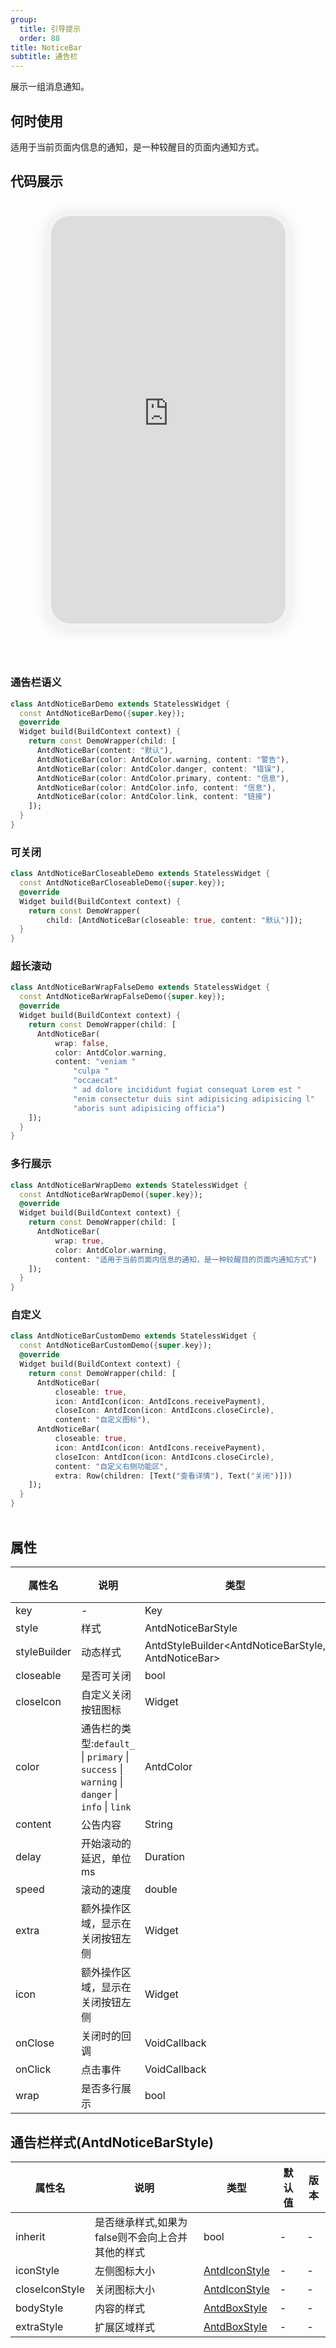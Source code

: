 ```yaml
---
group:
  title: 引导提示
  order: 88
title: NoticeBar
subtitle: 通告栏
---
```

展示一组消息通知。
## 何时使用
适用于当前页面内信息的通知，是一种较醒目的页面内通知方式。

## 代码展示

<div class='preview-container'>
<div class='phone-preview'>
<iframe src='https://opensourcenocode.github.io/antd-flutter?target=AntdNoticeBar'></iframe>
</div>
<div style='flex: 1;'>

### 通告栏语义


```dart
class AntdNoticeBarDemo extends StatelessWidget {
  const AntdNoticeBarDemo({super.key});
  @override
  Widget build(BuildContext context) {
    return const DemoWrapper(child: [
      AntdNoticeBar(content: "默认"),
      AntdNoticeBar(color: AntdColor.warning, content: "警告"),
      AntdNoticeBar(color: AntdColor.danger, content: "错误"),
      AntdNoticeBar(color: AntdColor.primary, content: "信息"),
      AntdNoticeBar(color: AntdColor.info, content: "信息"),
      AntdNoticeBar(color: AntdColor.link, content: "链接")
    ]);
  }
}

```

### 可关闭


```dart
class AntdNoticeBarCloseableDemo extends StatelessWidget {
  const AntdNoticeBarCloseableDemo({super.key});
  @override
  Widget build(BuildContext context) {
    return const DemoWrapper(
        child: [AntdNoticeBar(closeable: true, content: "默认")]);
  }
}

```

### 超长滚动


```dart
class AntdNoticeBarWrapFalseDemo extends StatelessWidget {
  const AntdNoticeBarWrapFalseDemo({super.key});
  @override
  Widget build(BuildContext context) {
    return const DemoWrapper(child: [
      AntdNoticeBar(
          wrap: false,
          color: AntdColor.warning,
          content: "veniam "
              "culpa "
              "occaecat"
              " ad dolore incididunt fugiat consequat Lorem est "
              "enim consectetur duis sint adipisicing adipisicing l"
              "aboris sunt adipisicing officia")
    ]);
  }
}

```

### 多行展示


```dart
class AntdNoticeBarWrapDemo extends StatelessWidget {
  const AntdNoticeBarWrapDemo({super.key});
  @override
  Widget build(BuildContext context) {
    return const DemoWrapper(child: [
      AntdNoticeBar(
          wrap: true,
          color: AntdColor.warning,
          content: "适用于当前页面内信息的通知，是一种较醒目的页面内通知方式")
    ]);
  }
}

```

### 自定义


```dart
class AntdNoticeBarCustomDemo extends StatelessWidget {
  const AntdNoticeBarCustomDemo({super.key});
  @override
  Widget build(BuildContext context) {
    return const DemoWrapper(child: [
      AntdNoticeBar(
          closeable: true,
          icon: AntdIcon(icon: AntdIcons.receivePayment),
          closeIcon: AntdIcon(icon: AntdIcons.closeCircle),
          content: "自定义图标"),
      AntdNoticeBar(
          closeable: true,
          icon: AntdIcon(icon: AntdIcons.receivePayment),
          closeIcon: AntdIcon(icon: AntdIcons.closeCircle),
          content: "自定义右侧功能区",
          extra: Row(children: [Text("查看详情"), Text("关闭")]))
    ]);
  }
}

```

</div>
</div>

  <style>
.preview-container {
  display: flex;
  gap: 24px;
  margin: 32px 0;
  align-items: start;
}

.phone-preview {
  min-width: 375px;
  max-width: 375px;
  border: 10px solid #f3f3f3;
  border-radius: 40px;
  background: #fff;
  box-shadow: 0 4px 20px rgba(0, 0, 0, 0.08);
  overflow: hidden;
  height: 652px;
  width: 393px;
  position: sticky;
  top: 80px;
}

.phone-preview iframe {
  width: 100%;
  height: 100%;
  border: none;
}

.code-block {
  max-height: 100%;
  margin: 16px 0;
  overflow-y: scroll;
}

.dumi-default-source-code {
  margin: 0 !important;
}

.markdown .dumi-default-source-code >pre.prism-code {
  padding: 12px !important;
  font-size: 12px !important;
}

@media (max-width: 960px) {
  .preview-container {
    flex-direction: column;
  }
  
  .phone-preview {
    width: 100%;
    max-width: 375px;
    margin: 0 auto 24px;
    position: static;
  }
}

/* Dart 代码高亮主题 - 基于 VS Code 暗色主题优化 */
.prism-code {
  display: block;
  overflow-x: auto;
  padding: 1em;
  border-radius: 6px;
  font-family: 'Fira Code', 'Consolas', 'Monaco', monospace;
  font-size: 14px;
  line-height: 1.5;
  color: #d4d4d4;
  background: #1e1e1e;
}

/* 基础元素 */
.prism-code .hljs-keyword { color: #569cd6; font-weight: bold; }          /* 关键字 */
.prism-code .hljs-built_in { color: #4ec9b0; }                           /* 内置类型 */
.prism-code .hljs-type { color: #4ec9b0; }                               /* 类型声明 */
.prism-code .hljs-literal { color: #569cd6; }                            /* 字面量 */
.prism-code .hljs-number { color: #b5cea8; }                             /* 数字 */
.prism-code .hljs-string { color: #ce9178; }                             /* 字符串 */
.prism-code .hljs-comment { color: #6a9955; font-style: italic; }        /* 注释 */
.prism-code .hljs-meta { color: #9b9b9b; }                               /* 元信息 */

/* Dart 特有元素 */
.prism-code .hljs-constant { color: #4fc1ff; }                           /* const/final */
.prism-code .hljs-function { color: #dcdcaa; }                           /* 函数名 */
.prism-code .hljs-title.class_ { color: #4ec9b0; text-decoration: underline; } /* 类名 */
.prism-code .hljs-params { color: #9cdcfe; }                             /* 参数 */
.prism-code .hljs-variable { color: #9cdcfe; }                           /* 变量 */
.prism-code .hljs-annotation { color: #d4d4d4; background: #3a3a3a; }    /* 注解 */
.prism-code .hljs-punctuation { color: #d4d4d4; }                        /* 标点符号 */

/* 特殊增强 */
.prism-code .hljs-constructor { color: #c586c0; }                        /* 构造函数 */
.prism-code .hljs-named-parameter { color: #9cdcfe; font-style: italic; }/* 命名参数 */
.prism-code .hljs-generic { color: #4ec9b0; opacity: 0.8; }              /* 泛型符号 */
.prism-code .hljs-typedef { color: #4ec9b0; text-decoration: underline; }/* typedef */

/* 行号样式 (可选) */
.prism-code .hljs-ln-numbers {
  color: #858585;
  text-align: right;
  padding-right: 12px;
}
</style>

## 属性
| 属性名 | 说明 | 类型 | 默认值 | 版本 |
| --- | --- | --- | --- | --- |
| key | - | Key | - | - |
| style | 样式 | AntdNoticeBarStyle | - | - |
| styleBuilder | 动态样式 | AntdStyleBuilder&lt;AntdNoticeBarStyle, AntdNoticeBar&gt; | - | - |
| closeable | 是否可关闭 | bool | - | - |
| closeIcon | 自定义关闭按钮图标 | Widget | const AntdIcon(icon: AntdIcons.close) | - |
| color | 通告栏的类型:`default_` \| `primary` \| `success` \| `warning` \| `danger` \| `info` \| `link` | AntdColor | - | - |
| content | 公告内容 | String | - | - |
| delay | 开始滚动的延迟，单位 ms | Duration | const Duration(milliseconds: 1000) | - |
| speed | 滚动的速度 | double | 50.0 | - |
| extra | 额外操作区域，显示在关闭按钮左侧 | Widget | - | - |
| icon | 额外操作区域，显示在关闭按钮左侧 | Widget | const AntdIcon(icon: AntdIcons.sound) | - |
| onClose | 关闭时的回调 | VoidCallback | - | - |
| onClick | 点击事件 | VoidCallback | - | - |
| wrap | 是否多行展示 | bool | true | - |


## 通告栏样式(AntdNoticeBarStyle) <a id='AntdNoticeBarStyle'></a>

| 属性名 | 说明 | 类型 | 默认值 | 版本 |
| --- | --- | --- | --- | --- |
| inherit | 是否继承样式,如果为false则不会向上合并其他的样式 | bool | - | - |
| iconStyle | 左侧图标大小 | [AntdIconStyle](../components/antd-icon/#AntdIconStyle) | - | - |
| closeIconStyle | 关闭图标大小 | [AntdIconStyle](../components/antd-icon/#AntdIconStyle) | - | - |
| bodyStyle | 内容的样式 | [AntdBoxStyle](../components/antd-box/#AntdBoxStyle) | - | - |
| extraStyle | 扩展区域样式 | [AntdBoxStyle](../components/antd-box/#AntdBoxStyle) | - | - |


